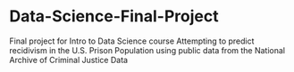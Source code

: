 # Data-Science-Final-Project
Final project for Intro to Data Science course
Attempting to predict recidivism in the U.S. Prison Population using public data from the National Archive of Criminal Justice Data
